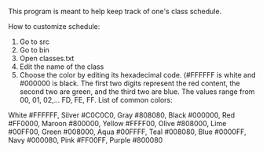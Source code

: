 This program is meant to help keep track of one's class schedule.  
  
How to customize schedule:  
1. Go to src  
2. Go to bin  
3. Open classes.txt  
4. Edit the name of the class  
5. Choose the color by editing its hexadecimal code. (#FFFFFF is white and #000000 is black. The first two digits represent the red content, the second two are green, and the third two are blue. The values range from 00, 01, 02,... FD, FE, FF.
List of common colors:  
  
White	#FFFFFF, Silver	#C0C0C0, Gray	#808080, Black	#000000, Red	#FF0000, Maroon	#800000, Yellow	#FFFF00, Olive	#808000, Lime	#00FF00, Green	#008000, Aqua	#00FFFF, Teal	#008080, Blue	#0000FF, Navy	#000080, Pink	#FF00FF, Purple	#800080  
